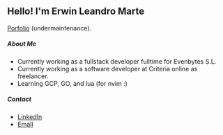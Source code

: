 ## Hello! I'm Erwin Leandro Marte

[Porfolio](https://erwin-marte.netlify.app/) (undermaintenance).

##### About Me
-  Currently working as a fullstack developer fulltime for Evenbytes S.L.
-  Currently working as a software developer at Criteria online as freelancer.
-  Learning GCP, GO, and lua (for nvim :)
  
##### Contact
- [LinkedIn](https://www.linkedin.com/in/erwinmarte/)
- [Email](mailto:erwin.mdq@gmail.com)
